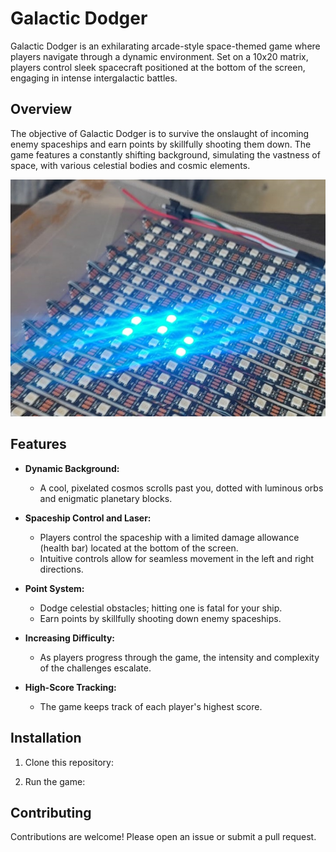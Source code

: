 # Galactic Dodger

Galactic Dodger is an exhilarating arcade-style space-themed game where players navigate through a dynamic environment. Set on a 10x20 matrix, players control sleek spacecraft positioned at the bottom of the screen, engaging in intense intergalactic battles.

## Overview

The objective of Galactic Dodger is to survive the onslaught of
 incoming enemy spaceships and earn points by skillfully shooting them down. The game features a constantly shifting background, simulating the vastness of space, with various celestial bodies and cosmic elements.

![](images/player.jpeg)
## Features

- **Dynamic Background:**
  - A cool, pixelated cosmos scrolls past you, dotted with luminous orbs and enigmatic planetary blocks.
  
- **Spaceship Control and Laser:**
  - Players control the spaceship with a limited damage allowance (health bar) located at the bottom of the screen.
  - Intuitive controls allow for seamless movement in the left and right directions.
  
- **Point System:**
  - Dodge celestial obstacles; hitting one is fatal for your ship.
  - Earn points by skillfully shooting down enemy spaceships.
  
- **Increasing Difficulty:**
  - As players progress through the game, the intensity and complexity of the challenges escalate.
  
- **High-Score Tracking:**
  - The game keeps track of each player's highest score.
  
## Installation

1. Clone this repository:

2. Run the game:

## Contributing

Contributions are welcome! Please open an issue or submit a pull request.
